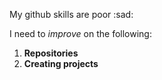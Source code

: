 My github skills are poor :sad:

I need to *improve* on the following:

1. **Repositories**
2. **Creating projects**
